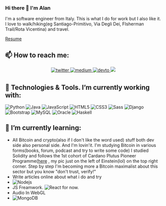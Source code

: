 ### Hi there 👋 I'm Alan

I'm a software engineer from Italy. 
This is what I do for work but I also like it. I love to walk/hiking(eg Santiago-Primitivo, Via Degli Dei, FIsherman Trail/Rota Vicentina) and travel.

[Resume](https://github.com/alanStocco/alanStocco/files/5918874/Resume_CV_Alan_Stocco.pdf)

## 📫 How to reach me:
<p align="center">

 <a href="https://twitter.com/boh_chaos" target="_blank">
<img src=https://img.shields.io/badge/twitter-%2300acee.svg?&style=for-the-badge&logo=twitter&logoColor=white alt=twitter style="margin-bottom: 5px;" />
</a>
<a href="https://stocco-alan.medium.com/" target="_blank">
<img src=https://img.shields.io/badge/medium-%23292929.svg?&style=for-the-badge&logo=medium&logoColor=white alt=medium style="margin-bottom: 5px;" />
</a>   
 <a href="https://dev.to/alanstocco" target="_blank">
<img src=https://img.shields.io/badge/dev.to-%2308090A.svg?&style=for-the-badge&logo=dev.to&logoColor=white alt=devto style="margin-bottom: 5px;" />
</a>
 <a href="https://stackoverflow.com/users/8505136/alan?tab=profile" target="_blank">
<img src="https://img.shields.io/badge/-Stack%20overflow-FE7A16?style=for-the-badge&logo=stack-overflow&logoColor=white"/>
</a>  
</p> 

## 🔭 Technologies & Tools. I’m currently working with: 

![Python](https://img.shields.io/badge/-3d3d3d?style=flat-square&logo=python)
![Java](https://img.shields.io/badge/-3d3d3d?style=flat-square&logo=java&logoColor=red)
![JavaScript](https://img.shields.io/badge/-JavaScript-black?style=flat-square&logo=javascript&logoColor=yellow) 
![HTML5](https://img.shields.io/badge/-HTML5-%23E44D27?style=flat-square&logo=html5&logoColor=ffffff)
![CSS3](https://img.shields.io/badge/-CSS3-%231572B6?style=flat-square&logo=css3)
![Sass](https://img.shields.io/badge/-Sass-%23CC6699?style=flat-square&logo=sass&logoColor=ffffff)
![Django](https://img.shields.io/badge/-3d3d3d?style=flat-square&logo=django&logoColor=green)
![Bootstrap](https://img.shields.io/badge/-Bootstrap-563D7C?style=flat-square&logo=bootstrap)
![MySQL](https://img.shields.io/badge/-MySQL-black?style=flat-square&logo=mysql)
![Oracle](https://img.shields.io/badge/-Oracle-black?style=flat-square&logo=Oracle)
![Haskell](https://img.shields.io/badge/-Haskell-black?style=flat-square&logo=Haskell)



## 🌱 I’m currently learning: 
- All Bitcoin and crypto(also if I don't like the word used) stuff both dev side also personal side. And I'm lovin'it.
I'm studying Bitcoin in various forms(books, forum, podcast and try to write some code) 
I studied Solidity and follows the 1st cohort of Cardano Plutus Pioneer Programme(<a href="https://bafybeifs7kg4yt5opwvduql4sktqt2uiyowfmxhihiwjy4hey63z4e6rte.ipfs.infura-ipfs.io/ ">here</a> , my pic just on the left of Einstein(lol) on the top right corner.
Step by step I'm becoming more a Bitcoin maximalist about this sector but you know "don't trust, verify!" 
- Write articles online about what i do and try
- ![Nodejs](https://img.shields.io/badge/-Nodejs-black?style=flat-square&logo=Node.js)
- JS Freamwork. ![React](https://img.shields.io/badge/-React-%23282C34?style=flat-square&logo=react) for now.
- Audio In WebGL
- ![MongoDB](https://img.shields.io/badge/-MongoDB-black?style=flat-square&logo=mongodb)


<!--
**alanStocco/alanStocco** is a ✨ _special_ ✨ repository because its `README.md` (this file) appears on your GitHub profile.

Here are some ideas to get you started:

- 🔭 I’m currently working on ...
- 🌱 I’m currently learning ...
- 👯 I’m looking to collaborate on ...
- 🤔 I’m looking for help with ...
- 💬 Ask me about ...
- 📫 How to reach me: ...
- 😄 Pronouns: ...
- ⚡ Fun fact: ...
-->
